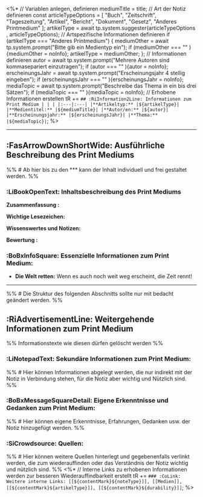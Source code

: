 <%* 
// Variablen anlegen, definieren
mediumTitle = title;
// Art der Notiz definieren
const articleTypeOptions = [
	"Buch",
	"Zeitschrift",
	"Tageszeitung",
	"Artikel",
	"Bericht",
	"Dokument",
	"Gesetz",
	"Anderes Printmedium"
	];
artikelType = await tp.system.suggester(articleTypeOptions , articleTypeOptions);
// Artspezifische Informationen definieren
if (artikelType === "Anderes Printmedium") {
	mediumOther = await tp.system.prompt("Bitte gib ein Medientyp ein");
	if (mediumOther === "" ){mediumOther = noInfo};
	artikelType = mediumOther;
};
// Informationen definieren
autor = await tp.system.prompt("Mehrere Autoren sind kommasepariert einzutragen");
if (autor === "" ){autor = noInfo};
erscheinungsJahr = await tp.system.prompt("Erscheinungsjahr 4 stellig eingeben");
if (erscheinungsJahr === "" ){erscheinungsJahr = noInfo};
mediaTopic = await tp.system.prompt("Beschreibe das Thema in ein bis drei Sätzen");
if (mediaTopic === "" ){mediaTopic = noInfo};
// Erhobene Informationen erstellen
tR += `## :RiInformation2Line: Informationen zum Print Medium
| | |
|:---|:---|
|**Artikeltyp:** |${artikelType}|
|**Medientitel:** |${mediumTitle}|
|**Autor/en:** |${autor}|
|**Erscheinungsjahr:** |${erscheinungsJahr}|
|**Thema:** |${mediaTopic}|`;
%>

***
## :FasArrowDownShortWide: Ausführliche Beschreibung des Print Mediums
%% # Ab hier bis zu den *** kann der Inhalt individuell und frei gestaltet werden. %%

### :LiBookOpenText: Inhaltsbeschreibung des Print Mediums
**Zusammenfassung :**

**Wichtige Lesezeichen:** 

**Wissenswertes und Notizen:**

**Bewertung :** 


### :BoBxInfoSquare: Essenzielle Informationen zum Print Medium:
- **Die Welt retten:** Wenn es auch noch weit weg erscheint, die Zeit rennt!



***
%% # Die Struktur des folgenden Abschnitts sollte nur mit bedacht geändert werden. %%
## :RiAdvertisementLine: Weitergehende Informationen zum Print Medium
%% Informationstexte wie diesen dürfen gelöscht werden %%

### :LiNotepadText: Sekundäre Informationen zum Print Medium: 
%% # Hier können Informationen abgelegt werden, die nur indirekt mit der Notiz in Verbindung stehen, für die Notiz aber wichtig und Nützlich sind. %%


### :BoBxMessageSquareDetail: Eigene Erkenntnisse und Gedanken zum Print Medium:
%% # Hier können eigene Erkenntnisse, Erfahrungen, Gedanken usw. der Notiz hinzugefügt werden. %%


### :SiCrowdsource: Quellen: 
%% # Hier können weitere Quellen hinterlegt und gegebenenfalls verlinkt werden, die zum wiederauffinden oder das Verständnis der Notiz wichtig und nützlich sind. %%
<%* 
// Interne Links zu erhobenen Informationen werden zur besseren Wiederauffindbarkeit erstellt
tR += `### :CoLink: Weitere interne Links:
[[${contentMark}${noteType}]], [[Medien]], [[${contentMark}${artikelType}]], [[${contentMark}${durability}]]`;
%>
